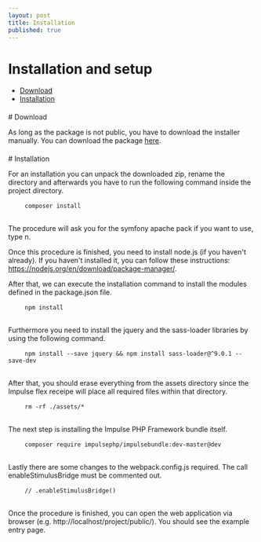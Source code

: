 ```yaml
---
layout: post
title: Installation
published: true
---
```

<h1 class="doc-title">Installation and setup</h1>

- [Download](#download)
- [Installation](#Installation)

<h4><a id="download"></a></h4>
# Download

As long as the package is not public, you have to download the installer manually. You can download the package <a href="downloads/installer.zip" target="_blank">here</a>.

<h4><a id="installation"></a></h4>
# Installation

For an installation you can unpack the downloaded zip, rename the directory and afterwards you have to run the following command inside the project directory.

<div>
  <div class="code-header">
    <div class="container-fluid">
        <div class="row">
          <div class="button red"></div>
          	<div class="button yellow"></div>
          	<div class="button green"></div>
        </div>
    </div>
  </div>
  <pre class="code-white imp-code line-numbers language-shell">
	<code class="language-bash">composer install</code>
  </pre>
</div>

The procedure will ask you for the symfony apache pack if you want to use, type n. 

Once this procedure is finished, you need to install node.js (if you haven't already). If you haven't installed it, you can follow these instructions: https://nodejs.org/en/download/package-manager/. 

After that, we can execute the installation command to install the modules defined in the package.json file. 

<div>
  <div class="code-header">
    <div class="container-fluid">
        <div class="row">
          <div class="button red"></div>
          	<div class="button yellow"></div>
          	<div class="button green"></div>
        </div>
    </div>
  </div>
  <pre class="code-white imp-code line-numbers language-shell">
	<code class="language-bash">npm install</code>
  </pre>
</div>

Furthermore you need to install the jquery and the sass-loader libraries by using the following command.

<div>
  <div class="code-header">
    <div class="container-fluid">
        <div class="row">
          <div class="button red"></div>
          	<div class="button yellow"></div>
          	<div class="button green"></div>
        </div>
    </div>
  </div>
  <pre class="code-white imp-code line-numbers language-shell">
	<code class="language-bash">npm install --save jquery && npm install sass-loader@^9.0.1 --save-dev</code>
  </pre>
</div>

After that, you should erase everything from the assets directory since the Impulse flex receipe will place all required files within that directory.

<div>
  <div class="code-header">
    <div class="container-fluid">
        <div class="row">
          <div class="button red"></div>
          	<div class="button yellow"></div>
          	<div class="button green"></div>
        </div>
    </div>
  </div>
  <pre class="code-white imp-code line-numbers language-shell">
	<code class="language-bash">rm -rf ./assets/*</code>
  </pre>
</div>

The next step is installing the Impulse PHP Framework bundle itself.

<div>
  <div class="code-header">
    <div class="container-fluid">
        <div class="row">
          <div class="button red"></div>
          	<div class="button yellow"></div>
          	<div class="button green"></div>
        </div>
    </div>
  </div>
  <pre class="code-white imp-code line-numbers language-shell">
	<code class="language-bash">composer require impulsephp/impulsebundle:dev-master@dev</code>
  </pre>
</div>

Lastly there are some changes to the webpack.config.js required. The call enableStimulusBridge must be commented out.

<div>
  <div class="code-header">
    <div class="container-fluid">
        <div class="row">
          <div class="button red"></div>
          	<div class="button yellow"></div>
          	<div class="button green"></div>
        </div>
    </div>
  </div>
  <pre class="code-white imp-code line-numbers language-js">
	<code class="language-js">// .enableStimulusBridge()</code>
  </pre>
</div>

Once the procedure is finished, you can open the web application via browser (e.g. http://localhost/project/public/). You should see the example entry page.
